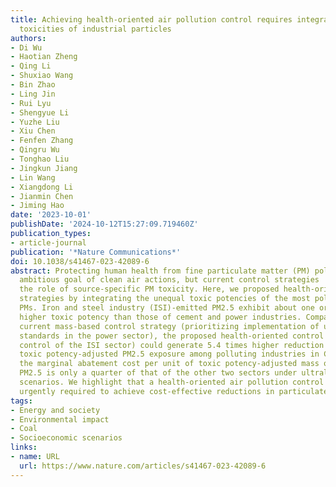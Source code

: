 ```yaml
---
title: Achieving health-oriented air pollution control requires integrating unequal
  toxicities of industrial particles
authors:
- Di Wu
- Haotian Zheng
- Qing Li
- Shuxiao Wang
- Bin Zhao
- Ling Jin
- Rui Lyu
- Shengyue Li
- Yuzhe Liu
- Xiu Chen
- Fenfen Zhang
- Qingru Wu
- Tonghao Liu
- Jingkun Jiang
- Lin Wang
- Xiangdong Li
- Jianmin Chen
- Jiming Hao
date: '2023-10-01'
publishDate: '2024-10-12T15:27:09.719460Z'
publication_types:
- article-journal
publication: '*Nature Communications*'
doi: 10.1038/s41467-023-42089-6
abstract: Protecting human health from fine particulate matter (PM) pollution is the
  ambitious goal of clean air actions, but current control strategies  largely ignore
  the role of source-specific PM toxicity. Here, we proposed health-oriented control
  strategies by integrating the unequal toxic potencies of the most polluting industrial
  PMs. Iron and steel industry (ISI)-emitted PM2.5 exhibit about one order of magnitude
  higher toxic potency than those of cement and power industries. Compared with the
  current mass-based control strategy (prioritizing implementation of ultralow emission
  standards in the power sector), the proposed health-oriented control strategy (priority
  control of the ISI sector) could generate 5.4 times higher reduction in population-weighted
  toxic potency-adjusted PM2.5 exposure among polluting industries in China. Furthermore,
  the marginal abatement cost per unit of toxic potency-adjusted mass of ISI-emitted
  PM2.5 is only a quarter of that of the other two sectors under ultralow emission
  scenarios. We highlight that a health-oriented air pollution control strategy is
  urgently required to achieve cost-effective reductions in particulate exposure risks.
tags:
- Energy and society
- Environmental impact
- Coal
- Socioeconomic scenarios
links:
- name: URL
  url: https://www.nature.com/articles/s41467-023-42089-6
---
```

